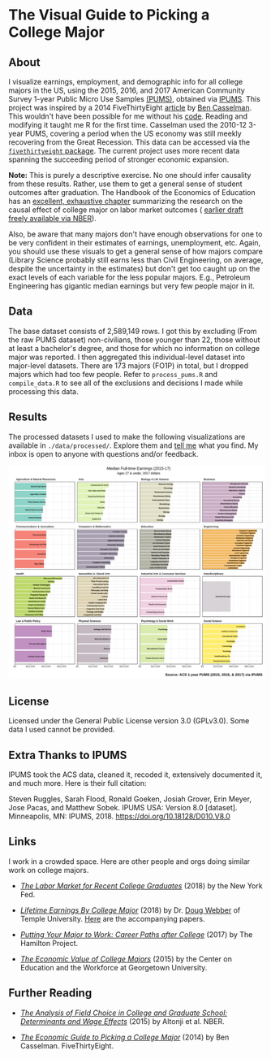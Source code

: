 # The Visual Guide to Picking a College Major

## About

I visualize earnings, employment, and demographic info for all college majors in 
the US, using the 2015, 2016, and 2017 American Community Survey 1-year Public 
Micro Use Samples 
[(PUMS)](https://www.census.gov/programs-surveys/acs/technical-documentation/pums/documentation.html), 
obtained via [IPUMS](https://usa.ipums.org/usa/). 
This project was inspired by a 2014 FiveThirtyEight 
[article](https://fivethirtyeight.com/features/the-economic-guide-to-picking-a-college-major/) 
by [Ben Casselman](https://github.com/BenCasselman). This wouldn't have been 
possible for me without his 
[code](https://github.com/fivethirtyeight/data/blob/master/college-majors/college-majors-rscript.R). 
Reading and modifying it taught me R for the first time. Casselman used the 
2010-12 3-year PUMS, covering a period when the US economy was still meekly 
recovering from the Great Recession. This data can be accessed via the 
[`fivethirtyeight` package](https://github.com/fivethirtyeight/data/tree/master/college-majors). 
The current project uses more recent data spanning the succeeding period of 
stronger economic expansion.

**Note:** This is purely a descriptive exercise. No one should infer causality 
from these results. Rather, use them to get a general sense of student outcomes 
after graduation. The Handbook of the Economics of Education has an 
[excellent, exhaustive chapter](https://www.sciencedirect.com/science/article/pii/B9780444634597000075) 
summarizing the research on the causal effect of college major on labor market 
outcomes (
[earlier draft freely available via NBER](www.amaurel.net/IMG/pdf/w21655.pdf)).

Also, be aware that many majors don't have enough observations for one to be 
very confident in their estimates of earnings, unemployment, etc. Again, you 
should use these visuals to get a general sense of how majors compare (Library 
Science probably still earns less than Civil Engineering, on average, despite 
the uncertainty in the estimates) but don't get too caught up on the exact 
levels of each variable for the less popular majors. E.g., Petroleum Engineering has gigantic median earnings but very few people major in it.

## Data

The base dataset consists of 2,589,149 rows. I got this by excluding (From the raw PUMS dataset) non-civilians, those younger than 22, those without at least a bachelor's degree, and those for which no information on college major was reported. I then aggregated this individual-level dataset into major-level datasets. There are 173 majors (FO1P) in total, but I dropped majors which had too few people. Refer to `process_pums.R` and `compile_data.R` to see all of the exclusions and decisions I made while processing this data.

## Results

The processed datasets I used to make the following visualizations are available 
in `./data/processed/`. Explore them and 
[tell me](https://twitter.com/TheRealEveret) what you find. My inbox is open to
anyone with questions and/or feedback.

![Median Full-time Earnings by Major](/graphics/bar_med_ftyr_earn.png)

## License

Licensed under the General Public License version 3.0 (GPLv3.0). Some data I 
used cannot be provided.

## Extra Thanks to IPUMS

IPUMS took the ACS data, cleaned it, recoded it, extensively documented it, and
much more. Here is their full citation:

Steven Ruggles, Sarah Flood, Ronald Goeken, Josiah Grover, Erin Meyer, Jose Pacas, and Matthew Sobek. IPUMS USA: Version 8.0 [dataset]. Minneapolis, MN: IPUMS, 2018. https://doi.org/10.18128/D010.V8.0

## Links

I work in a crowded space. Here are other people and orgs doing similar work on college majors.

* *[The Labor Market for Recent College Graduates](https://www.newyorkfed.org/research/college-labor-market/index.html)* (2018) by the New York Fed.

* *[Lifetime Earnings By College Major](https://public.tableau.com/profile/douglas.webber#!/vizhome/LifetimeEarnings/Sheet1)* (2018) by Dr. [Doug Webber](https://twitter.com/dougwebberecon) of Temple University. [Here](https://docs.google.com/viewer?url=http%3A%2F%2Fwww.doug-webber.com%2Fexpected_all.pdf&pdf=true) are the accompanying papers.

* *[Putting Your Major to Work: Career Paths after College](http://www.hamiltonproject.org/charts/median_earnings_for_largest_occupations)* (2017) by The Hamilton Project.

* *[The Economic Value of College Majors](https://cew.georgetown.edu/cew-reports/valueofcollegemajors/#full-report)* (2015) by the Center on Education and the Workforce at Georgetown University.

## Further Reading

* *[The Analysis of Field Choice in College and Graduate School: Determinants and Wage Effects](https://docs.google.com/viewer?url=http%3A%2F%2Fwww.amaurel.net%2FIMG%2Fpdf%2Fw21655.pdf&pdf=true)* (2015) by Altonji et al. NBER.

* *[The Economic Guide to Picking a College Major](https://fivethirtyeight.com/features/the-economic-guide-to-picking-a-college-major/)* (2014) by Ben Casselman. FiveThirtyEight.
